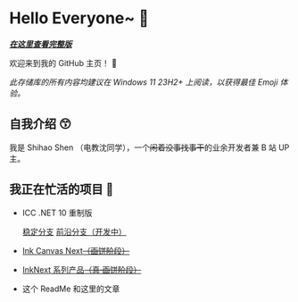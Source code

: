 # Hello Everyone~ 👋

[***在这里查看完整版***](https://github.com/ShihaoShen2025/ShihaoShen2025)

欢迎来到我的 GitHub 主页！ 🥳

*此存储库的所有内容均建议在 Windows 11 23H2+ 上阅读，以获得最佳 Emoji 体验。<!--当然如果你硬是把Segoe UI Emoji字体用到了别的系统上的话我也拦不住你[doge]-->*

## 自我介绍 😙

我是 Shihao Shen （<!--沈世昊-->电教沈同学），一个~~闲着没事找事干~~的业余开发者兼 B 站 UP 主。

## 我正在忙活的项目 🤖

- ICC .NET 10 重制版 

  [稳定分支](https://github.com/ShihaoShen2025/ICC-DN10-Stable) [前沿分支（开发中）](https://github.com/ShihaoShen2025/ICC-DN10-Next)

- [Ink Canvas Next~~（画饼阶段）~~](https://github.com/ShihaoShen2025/Ink-Canvas-Next)

- [InkNext 系列产品~~（真·画饼阶段）~~](https://github.com/Project-InkNext)

- 这个 ReadMe 和这里的文章







<!--## Hi there 👋-->

<!--
**ShihaoShen2025/ShihaoShen2025** is a ✨ _special_ ✨ repository because its `README.md` (this file) appears on your GitHub profile.

Here are some ideas to get you started:

- 🔭 I’m currently working on ...
- 🌱 I’m currently learning ...
- 👯 I’m looking to collaborate on ...
- 🤔 I’m looking for help with ...
- 💬 Ask me about ...
- 📫 How to reach me: ...
- 😄 Pronouns: ...
- ⚡ Fun fact: ...
-->
